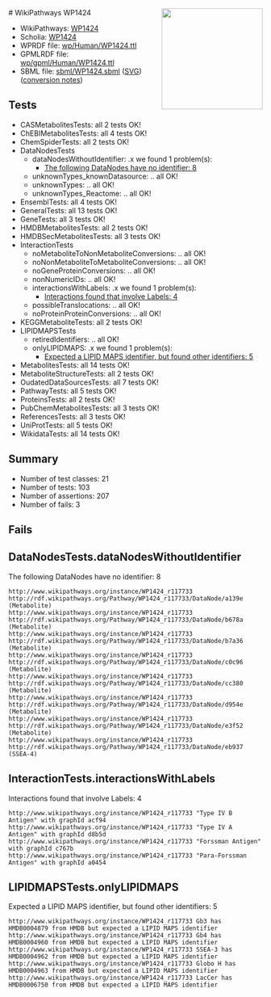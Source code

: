 <img style="float: right; width: 200px" src="../logo.png" />
# WikiPathways WP1424

* WikiPathways: [WP1424](https://identifiers.org/wikipathways:WP1424)
* Scholia: [WP1424](https://scholia.toolforge.org/wikipathways/WP1424)
* WPRDF file: [wp/Human/WP1424.ttl](../wp/Human/WP1424.ttl)
* GPMLRDF file: [wp/gpml/Human/WP1424.ttl](../wp/gpml/Human/WP1424.ttl)
* SBML file: [sbml/WP1424.sbml](../sbml/WP1424.sbml) ([SVG](../sbml/WP1424.svg)) ([conversion notes](../sbml/WP1424.txt))

## Tests
* CASMetabolitesTests: all 2 tests OK!
* ChEBIMetabolitesTests: all 4 tests OK!
* ChemSpiderTests: all 2 tests OK!
* DataNodesTests
    * dataNodesWithoutIdentifier: .x we found 1 problem(s):
        * [The following DataNodes have no identifier: 8](#d2d32fa7)
    * unknownTypes_knownDatasource: .. all OK!
    * unknownTypes: .. all OK!
    * unknownTypes_Reactome: .. all OK!
* EnsemblTests: all 4 tests OK!
* GeneralTests: all 13 tests OK!
* GeneTests: all 3 tests OK!
* HMDBMetabolitesTests: all 2 tests OK!
* HMDBSecMetabolitesTests: all 3 tests OK!
* InteractionTests
    * noMetaboliteToNonMetaboliteConversions: .. all OK!
    * noNonMetaboliteToMetaboliteConversions: .. all OK!
    * noGeneProteinConversions: .. all OK!
    * nonNumericIDs: .. all OK!
    * interactionsWithLabels: .x we found 1 problem(s):
        * [Interactions found that involve Labels: 4](#630d267b)
    * possibleTranslocations: .. all OK!
    * noProteinProteinConversions: .. all OK!
* KEGGMetaboliteTests: all 2 tests OK!
* LIPIDMAPSTests
    * retiredIdentifiers: .. all OK!
    * onlyLIPIDMAPS: .x we found 1 problem(s):
        * [Expected a LIPID MAPS identifier, but found other identifiers: 5](#48cc60bc)
* MetabolitesTests: all 14 tests OK!
* MetaboliteStructureTests: all 2 tests OK!
* OudatedDataSourcesTests: all 7 tests OK!
* PathwayTests: all 5 tests OK!
* ProteinsTests: all 2 tests OK!
* PubChemMetabolitesTests: all 3 tests OK!
* ReferencesTests: all 3 tests OK!
* UniProtTests: all 5 tests OK!
* WikidataTests: all 14 tests OK!


## Summary

* Number of test classes: 21
* Number of tests: 103
* Number of assertions: 207
* Number of fails: 3

## Fails

<a name="d2d32fa7" />

## DataNodesTests.dataNodesWithoutIdentifier

The following DataNodes have no identifier: 8
```
http://www.wikipathways.org/instance/WP1424_r117733 http://rdf.wikipathways.org/Pathway/WP1424_r117733/DataNode/a139e (Metabolite)
http://www.wikipathways.org/instance/WP1424_r117733 http://rdf.wikipathways.org/Pathway/WP1424_r117733/DataNode/b678a (Metabolite)
http://www.wikipathways.org/instance/WP1424_r117733 http://rdf.wikipathways.org/Pathway/WP1424_r117733/DataNode/b7a36 (Metabolite)
http://www.wikipathways.org/instance/WP1424_r117733 http://rdf.wikipathways.org/Pathway/WP1424_r117733/DataNode/c0c96 (Metabolite)
http://www.wikipathways.org/instance/WP1424_r117733 http://rdf.wikipathways.org/Pathway/WP1424_r117733/DataNode/cc380 (Metabolite)
http://www.wikipathways.org/instance/WP1424_r117733 http://rdf.wikipathways.org/Pathway/WP1424_r117733/DataNode/d954e (Metabolite)
http://www.wikipathways.org/instance/WP1424_r117733 http://rdf.wikipathways.org/Pathway/WP1424_r117733/DataNode/e3f52 (Metabolite)
http://www.wikipathways.org/instance/WP1424_r117733 http://rdf.wikipathways.org/Pathway/WP1424_r117733/DataNode/eb937 (SSEA-4)
```

<a name="630d267b" />

## InteractionTests.interactionsWithLabels

Interactions found that involve Labels: 4
```
http://www.wikipathways.org/instance/WP1424_r117733 "Type IV B Antigen" with graphId acf94
http://www.wikipathways.org/instance/WP1424_r117733 "Type IV A Antigen" with graphId d8b5d
http://www.wikipathways.org/instance/WP1424_r117733 "Forssman Antigen" with graphId c767b
http://www.wikipathways.org/instance/WP1424_r117733 "Para-Forssman Antigen" with graphId a0454
```

<a name="48cc60bc" />

## LIPIDMAPSTests.onlyLIPIDMAPS

Expected a LIPID MAPS identifier, but found other identifiers: 5
```
http://www.wikipathways.org/instance/WP1424_r117733 Gb3 has HMDB0004879 from HMDB but expected a LIPID MAPS identifier
http://www.wikipathways.org/instance/WP1424_r117733 Gb4 has HMDB0004960 from HMDB but expected a LIPID MAPS identifier
http://www.wikipathways.org/instance/WP1424_r117733 SSEA-3 has HMDB0004962 from HMDB but expected a LIPID MAPS identifier
http://www.wikipathways.org/instance/WP1424_r117733 Globo H has HMDB0004963 from HMDB but expected a LIPID MAPS identifier
http://www.wikipathways.org/instance/WP1424_r117733 LacCer has HMDB0006750 from HMDB but expected a LIPID MAPS identifier
```

